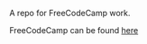 A repo for FreeCodeCamp work.

FreeCodeCamp can be found <a href="http://www.freecodecamp.com">here</a>
